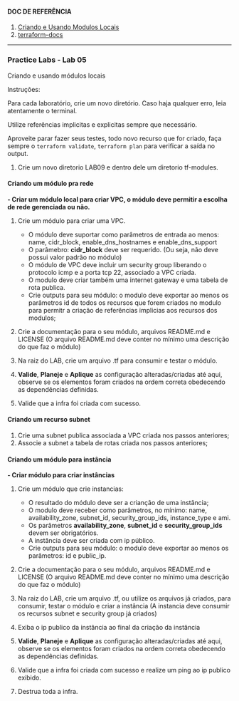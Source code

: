 #### DOC DE REFERÊNCIA

1. [Criando e Usando Modulos Locais](https://learn.hashicorp.com/tutorials/terraform/module-create?in=terraform/modules "Criando e Usando Modulos Locais")
2. [terraform-docs](https://terraform-docs.io/ "terraform-docs")
---

### Practice Labs - Lab 05

Criando e usando módulos locais

Instruções:

Para cada laboratório, crie um novo diretório. Caso haja qualquer erro, leia atentamente o terminal.

Utilize referências implicitas e explicitas sempre que necessário.

Aproveite parar fazer seus testes, todo novo recurso que for criado, faça sempre o `terraform validate`, `terraform plan` para verificar a saída no output.

1. Crie um novo diretorio LAB09 e dentro dele um diretorio tf-modules.

#### Criando um módulo pra rede

**- Criar um módulo local para criar VPC, o módulo deve permitir a escolha de rede gerenciada ou não.**

1. Crie um módulo para criar uma VPC.

    - O módulo deve suportar como parâmetros de entrada ao menos: name, cidr_block, enable_dns_hostnames e enable_dns_support
    - O parâmebro: **cidr_block** deve ser requerido. (Ou seja, não deve possui valor padrão no módulo)
    - O módulo de VPC deve incluir um security group liberando o protocolo icmp e a porta tcp 22, associado a VPC criada.
    - O modulo deve criar também uma internet gateway e uma tabela de rota publica.
    - Crie outputs para seu módulo: o modulo deve exportar ao menos os parâmetros id de todos os recursos que forem criados no modulo para permitr a criação de referências implicias aos recursos dos modulos;

1. Crie a documentação para o seu módulo, arquivos README.md e LICENSE (O arquivo README.md deve conter no mínimo uma descrição do que faz o módulo)

1. Na raiz do LAB, crie um arquivo .tf para consumir e testar o módulo.

1. **Valide**, **Planeje** e **Aplique** as configuração alteradas/criadas até aqui, observe se os elementos foram criados na ordem correta obedecendo as dependências definidas.

1. Valide que a infra foi criada com sucesso.

#### Criando um recurso subnet

1. Crie uma subnet publica associada a VPC criada nos passos anteriores;
1. Associe a subnet a tabela de rotas criada nos passos anteriores;

#### Criando um módulo para instância

**- Criar módulo para criar instâncias**

1. Crie um módulo que crie instancias:

    - O resultado do módulo deve ser a crianção de uma instância;
    - O modulo deve receber como parâmetros, no mínimo: name, availability_zone, subnet_id, security_group_ids, instance_type e ami.
    - Os parâmetros **availability_zone**, **subnet_id** e **security_group_ids** devem ser obrigatórios.
    - A instância deve ser criada com ip público.
    - Crie outputs para seu módulo: o modulo deve exportar ao menos os parâmetros: id e public_ip.

1. Crie a documentação para o seu módulo, arquivos README.md e LICENSE (O arquivo README.md deve conter no mínimo uma descrição do que faz o módulo)

1. Na raiz do LAB, crie um arquivo .tf, ou utilize os arquivos já criados, para consumir, testar o módulo e criar a instância (A instancia deve consumir os recursos subnet e security group já criados)

1. Exiba o ip publico da instância ao final da criação da instância

1. **Valide**, **Planeje** e **Aplique** as configuração alteradas/criadas até aqui, observe se os elementos foram criados na ordem correta obedecendo as dependências definidas.

1. Valide que a infra foi criada com sucesso e realize um ping ao ip publico exibido.

1. Destrua toda a infra.